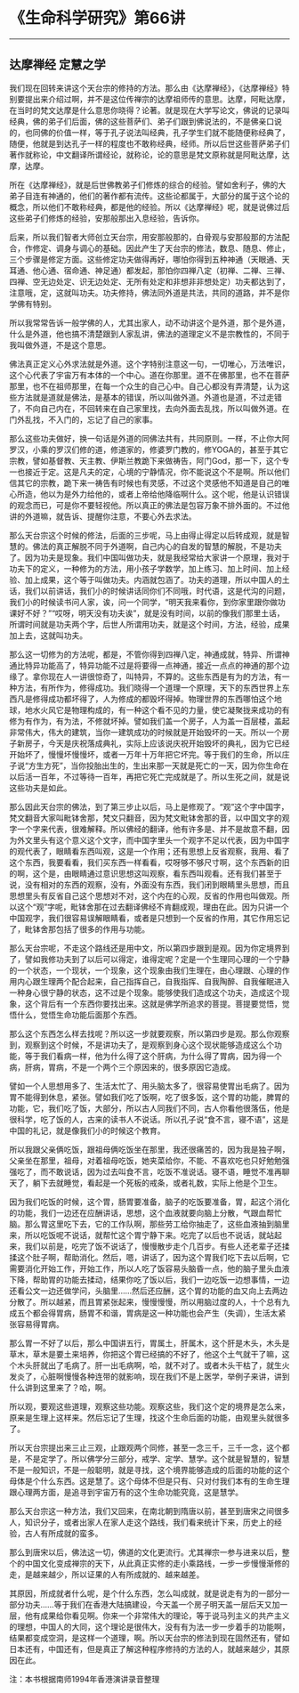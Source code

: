# 《生命科学研究》第66讲

------

## 达摩禅经 定慧之学

我们现在回转来讲这个天台宗的修持的方法。那么由《达摩禅经》，《达摩禅经》特别要提出来介绍过啊，并不是这位传禅宗的达摩祖师传的意思。达摩，阿毗达摩，在当时的梵文达摩是什么意思你晓得？论著。就是现在大学写论文，佛说的记录叫经典，佛的弟子们后面，佛的这些菩萨们、弟子们跟到佛说法的，不是佛亲口说的，也同佛的价值一样，等于孔子说法叫经典，孔子学生们就不能随便称经典了，随便，他就是到达孔子一样的程度也不敢称经典，经师。所以后世这些菩萨弟子们著作就称论，中文翻译所谓经论，就称论，论的意思是梵文原称就是阿毗达摩，达摩，达摩。

所在《达摩禅经》，就是后世佛教弟子们修炼的综合的经验。譬如舍利子，佛的大弟子目连有神通的，他们的著作都有流传。这些论都属于，大部分的属于这个论的概念，所以他们不敢称经典，都是他的经验。所以《达摩禅经》呢，就是说佛过后这些弟子们修炼的经验，安那般那出入息经验，告诉你。

后来，所以我们智者大师创立天台宗，用安那般那的，白骨观与安那般那的方法配合，作修定、调身与调心的基础。因此产生了天台宗的修法，数息、随息、修止，三个步骤是修定方面。这些修定功夫做得再好，哪怕你得到五种神通（天眼通、天耳通、他心通、宿命通、神足通）都发起，那怕你四禅八定（初禅、二禅、三禅、四禅、空无边处定、识无边处定、无所有处定和非想非非想处定）功夫都达到了，注意哦，定，这就叫功夫。功夫修持，佛法同外道是共法，共同的道路，并不是你学佛有特别。

所以我常常告诉一般学佛的人，尤其出家人，动不动讲这个是外道，那个是外道，什么是外道，他也搞不清楚跟到人家乱讲，佛法的道理定义不是宗教性的，不同于我叫做外道，不是这个意思。

佛法真正定义心外求法就是外道。这个字特别注意这一句，一切唯心，万法唯识，这个心代表了宇宙万有本体的一个中心。道在你那里。道不在佛那里，也不在菩萨那里，也不在祖师那里，在每一个众生的自己心中。自己心都没有弄清楚，认为这些方法就是道就是佛法，是基本的错误，所以叫做外道。外道也是道，不过走错了，不向自己内在，不回转来在自己家里找，去向外面去乱找，所以叫做外道。在门外乱找，不入门的，忘记了自己的家事。

那么这些功夫做好，换一句话是外道的同佛法共有，共同原则。一样，不止你大阿罗汉，小乘的罗汉们修的道，修道家的，修婆罗门教的，修YOGA的，甚至于其它宗教，譬如基督教、天主教、伊斯兰教跪下来做祷告，阿门God，那一下，这个专一也接近于定。这是凡夫的定，心境的宁静情况，你不能说这个不是啊。所以他们信其它的宗教，跪下来一祷告有时候也有灵感，不过这个灵感他不知道是自己的唯心所造，他以为是外力给他的，或者上帝给他降临啊什么。这个呢，他是认识错误的观念而已，可是你不要轻视他。所以真正的佛法是包容万象不排外面的。不过他讲的外道嘛，就告诉、提醒你注意，不要心外去求法。

那么天台宗这个时候的修法，后面的三步呢，马上由得止得定以后转成观，就是智慧的。佛法的真正解脱不同于外道啊，自己内心的自发的智慧的解脱，不是功夫了。因为功夫是现象。我们中国叫做功夫，就是我经常给大家讲一个原理，我对于功夫下的定义，一种修为的方法，用小孩子学数学，加上练习、加上时间、加上经验、加上成果，这个等于叫做功夫。内涵就包涵了。功夫的道理，所以中国人的土话，我们以前讲话，我们小的时候讲话同你们不同哦，时代语，这是代沟的问题，我们小的时候读书问人家，诶，问一个同学，“明天我来看你，到你家里跟你做功课好不好？”“哎呀，明天没有功夫诶”，就是没有时间，以前的像我们那里土话，所谓时间就是功夫两个字，后世人所谓用功夫，就是这个时间，方法，经验，成果加上去，这就叫功夫。

那么这一切修为的方法呢，都是，不管你得到四禅八定，神通成就，特异、所谓神通比特异功能高了，特异功能不过是将要得一点神通，接近一点点的神通的那个边缘了。拿你现在人一讲很惊奇了，叫特异，不算的。这些东西是有为的方法，有一种方法，有所作为，修得成功。我们晓得一个道理一个原理，天下的东西世界上东西凡是修得成功都坏得了，人为修成的都毁坏得掉。物理世界的东西哪怕这个地球，地水火风它是物理构成的，有一种这个看不见的力量，使它凝聚拢来成功的有修为有作为，有为法，不修就坏掉。譬如我们盖一个房子，人为盖一百层楼，盖起非常伟大，伟大的建筑，当你一建筑成功的时候就是开始毁坏的一天。所以一个房子新房子，今天是庆祝落成典礼，实际上应该说庆祝开始毁坏的典礼，因为它已经开始坏了，慢慢坏慢慢坏，或者一万年十万年把它坏完。等于我们的生命，所以庄子说“方生方死”，当你投胎出生的，生出来那一天就是死亡的一天，因为你生命在以后活一百年，不过等待一百年，再把它死亡完成就是了。所以生死之间，就是说这些功夫是如此。

那么因此天台宗的佛法，到了第三步止以后，马上是修观了。“观”这个字中国字，梵文翻音大家叫毗钵舍那，梵文只翻音，因为梵文毗钵舍那的音，以中国文字的观字一个字来代表，很难解释。所以佛经的翻译，他有许多是、并不是故意不翻，因为外文里头有这个意义这个文字，而中国字里头一个观字不足以代表，因为中国字的观代表了，眼睛看东西叫观，这是一个作用；还有思想上反省观察，我用、看了这个东西，我要看看，我们买东西一样看看，哎呀够不够尺寸啊，这个东西新的旧的啊，这个是，由眼睛通过意识思想这叫观察，看东西叫观看。还有我们甚至于说，没有相对的东西的观察，没有，外面没有东西，我们闭到眼睛里头思想，而且思想里头有反省自己这个思想对不对，这个内在的心观，反省的作用也叫做观。所以这个“观”字呢，毗钵舍那在过去翻译佛经不肯翻成观，理由在此。因为只讲一个中国观字，我们很容易误解眼睛看，或者是只想到一个反省的作用，其它作用忘记了，毗钵舍那包括了很多的作用与功能。

那么天台宗呢，不走这个路线还是用中文，所以第四步跟到是观。因为你定境界到了，譬如我修功夫到了以后可以得定，谁得定呢？定是一个生理同心理的一个宁静的一个状态，一个现状，一个现象，这个现象由我们生理在，由心理跟、心理的作用内心跟生理两个配合起来，自己指挥自己，自我指挥、自我陶醉、自我催眠进入一种身心很宁静的状态，这不过是个现象。能够使我们造成这个功夫，造成这个现象，这个背后有一个东西你要找出来。这就是佛学所追求的菩提。菩提要觉悟，觉悟什么，觉悟生命功能后面那个东西。

那么这个东西怎么样去找呢？所以这一步就要观察，所以第四步是观。那么你观察到，观察到这个时候，不是讲功夫了，是观察到身心这个现状能够造成这么个功能，等于我们看病一样，他为什么得了这个肝病，为什么得了胃病，因为得一个病，肝病，胃病，不是一个两个三个原因来的，很多原因它造成。

譬如一个人思想用多了、生活太忙了、用头脑太多了，很容易使胃出毛病了。因为胃不能得到休息，紧张。譬如我们吃了饭啊，吃了很多饭，这个胃的功能，脾胃的功能，它，我们吃了饭，大部分，所以古人同我们不同，古人你看他很落伍，他是很科学，吃了饭的人，古来的读书人不说话。所以孔子说“食不言，寝不语”，这是中国的礼记，就是像我们小的时候这个教育。

所以我跟父亲俩吃饭，跟祖母俩吃饭坐在那里，我还很痛苦的，因为我是独子啊，父亲坐在那里，祖母，对着祖母吃饭，她夹菜给你，不能、不喜欢吃也只好勉勉强强吃了，而不敢说话，因为过去叫食不言，吃饭不准说话。寝不语，睡觉不准再聊天了，躺下去就睡觉，看起是一个死板的戒条，或者礼数，实际上他是个卫生。

因为我们吃饭的时候，这个胃，肠胃要准备，脑子的吃饭要准备，胃，起这个消化的功能，我们一边还在应酬讲话，思想，这个血液就要向脑上分散，气跟血帮忙脑。那么胃这里吃下去，它的工作队啊，那些劳工给你抽走了，这些血液抽到脑里来，所以吃饭呢不说话，就帮忙这个胃宁静下来。吃完了以后也不说话，就站起来，我们以前是，吃完了饭不说话了，慢慢散步走个几百步。有些人还老辈子还揉揉这个肚子啊，帮助消化。然后，嗯，讲话了，因为这个胃我们吃下去以后啊，它需要消化开始工作，开始工作，所以人吃了饭容易头脑昏一点，他的脑子里头血液下降，帮助胃的功能去揉动，结果你吃了饭以后，我们一边吃饭一边想事情，一边还看公文一边还做学问，头脑里……然后还应酬，这个胃的功能的血又向上去两边分散了。所以越紧，而且胃紧张起来，慢慢慢慢，所以用脑过度的人，十个总有九成五个都会得胃病，肠胃不和谐，胃病是这一种功能也会产生（失调），生活太紧张容易得胃病。

那么胃一不好了以后，那么中国讲五行，胃属土，肝属木，这个肝是木头，木头是草木，草木是要土来培养，你把这个胃已经搞的不好了，他这个土气就干了嘛，这个木头肝就出了毛病了。肝一出毛病啊，哈，就不对了。或者木头干枯了，就生火发炎了，心脏啊慢慢各种连带的就影响，现在我们不是上医学，举例子来讲，讲到什么讲到这里来了？哈，啊。

所以观，要观这些道理，观察这些功能。观察这些，我们这个定的境界是怎么来，原来是生理上这样来。然后忘记了生理，找这个生命后面的功能，由观里头就很多了。

所以天台宗提出来三止三观，止跟观两个同修，甚至一念三千，三千一念，这个都是，不是定学了。所以佛学分三部分，戒学、定学、慧学。这个就是智慧的，智慧不是一般知识，不是一般聪明，就是寻找，这个境界能够造成的后面的功能的这个母体是个什么东西。这是慧了。这个母体不但是只有、只对付我们本有的生命生理跟心理两方面，是追寻到宇宙万有的这个生命功能究竟，这是慧学。

那么天台宗这一种方法，我们又回来，在南北朝到隋唐以前，甚至到唐宋之间很多人，知识分子，或者出家人在家人走这个路线，我们看来统计下来，历史上的经验，古人有所成就的蛮多。

那么到唐宋以后，佛法这一切，佛道的文化更流行。尤其禅宗一参与进来以后，整个的中国文化变成禅宗的天下，从此真正实修的走小乘路线，一步一步慢慢渐修的走，是越来越少，所以证果的人有所成就的、越来越差。

其原因，所成就者什么呢，是个什么东西，怎么叫成就，就是说走有为的一部分一部分功夫……等于我们在香港大陆搞建设，今天盖一个房子明天盖一层后天又加一层，他有成果给你看见啊。你来一个非常伟大的理论，等于说马列主义的共产主义的理想，中国人的大同，这个理论是很伟大，没有有为法一步一步着手的功能啊，结果都变成空洞，是这样一个道理，啊。所以天台宗的修法到现在固然还有，譬如日本还有，中国还有，但是真正了解这种程序修持的方法的人，就越来越少，其原因在此。

注：本书根据南师1994年香港演讲录音整理

